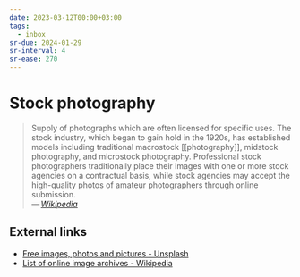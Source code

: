 ```yaml
---
date: 2023-03-12T00:00+03:00
tags:
  - inbox
sr-due: 2024-01-29
sr-interval: 4
sr-ease: 270
---
```


# Stock photography

> Supply of photographs which are often licensed for specific uses. The stock
> industry, which began to gain hold in the 1920s, has established models
> including traditional macrostock [[photography]], midstock photography, and
> microstock photography. Professional stock photographers traditionally place
> their images with one or more stock agencies on a contractual basis, while
> stock agencies may accept the high-quality photos of amateur photographers
> through online submission.\
> — <cite>[Wikipedia](https://en.wikipedia.org/wiki/Stock_photography)</cite>

## External links

- [Free images, photos and pictures - Unsplash](https://unsplash.com/)
- [List of online image archives - Wikipedia](https://en.wikipedia.org/wiki/List_of_online_image_archives)
